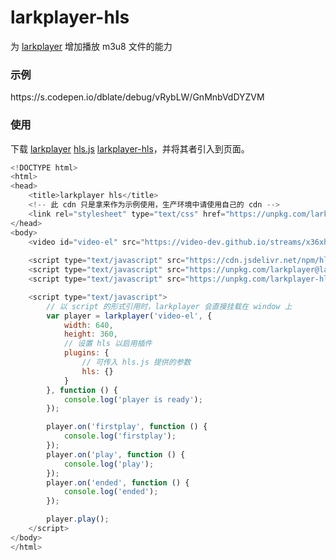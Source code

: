 <h1>larkplayer-hls</h1>

为 [larkplayer](https://github.com/dblate/larkplayer) 增加播放 m3u8 文件的能力

<h3>示例</h3>
https://s.codepen.io/dblate/debug/vRybLW/GnMnbVdDYZVM

<h3>使用</h3>

下载 [larkplayer](https://github.com/dblate/larkplayer) [hls.js](https://github.com/video-dev/hls.js) [larkplayer-hls](https://github.com/dblate/larkplayer-hls)，并将其者引入到页面。

```javascript
<!DOCTYPE html>
<html>
<head>
    <title>larkplayer hls</title>
    <!-- 此 cdn 只是拿来作为示例使用，生产环境中请使用自己的 cdn -->
    <link rel="stylesheet" type="text/css" href="https://unpkg.com/larkplayer@latest/dist/larkplayer.css">
</head>
<body>
    <video id="video-el" src="https://video-dev.github.io/streams/x36xhzz/x36xhzz.m3u8" loop></video>
 
    <script type="text/javascript" src="https://cdn.jsdelivr.net/npm/hls.js@latest"></script>
    <script type="text/javascript" src="https://unpkg.com/larkplayer@latest/dist/larkplayer.js"></script>
    <script type="text/javascript" src="https://unpkg.com/larkplayer-hls@latest/dist/larkplayer-hls.js"></script>

    <script type="text/javascript">
        // 以 script 的形式引用时，larkplayer 会直接挂载在 window 上
        var player = larkplayer('video-el', {
            width: 640,
            height: 360,
            // 设置 hls 以启用插件
            plugins: {
                // 可传入 hls.js 提供的参数
                hls: {}
            }
        }, function () {
            console.log('player is ready');
        });

        player.on('firstplay', function () {
            console.log('firstplay');
        });
        player.on('play', function () {
            console.log('play');
        });
        player.on('ended', function () {
            console.log('ended');
        });

        player.play();
    </script>
</body>
</html>

```
